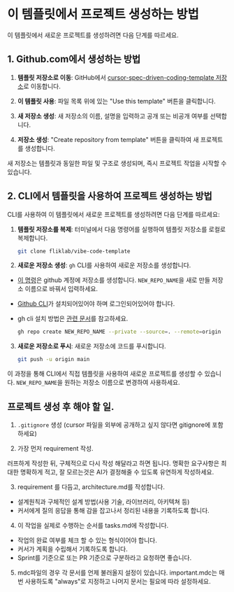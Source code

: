 # 이 템플릿에서 프로젝트 생성하는 방법

이 템플릿에서 새로운 프로젝트를 생성하려면 다음 단계를 따르세요.

## 1. Github.com에서 생성하는 방법

1. **템플릿 저장소로 이동**: GitHub에서 [cursor-spec-driven-coding-template 저장소](https://github.com/fliklab/cursor-spec-driven-coding-template)로 이동합니다.

2. **이 템플릿 사용**: 파일 목록 위에 있는 "Use this template" 버튼을 클릭합니다.

3. **새 저장소 생성**: 새 저장소의 이름, 설명을 입력하고 공개 또는 비공개 여부를 선택합니다.

4. **저장소 생성**: "Create repository from template" 버튼을 클릭하여 새 프로젝트를 생성합니다.

새 저장소는 템플릿과 동일한 파일 및 구조로 생성되며, 즉시 프로젝트 작업을 시작할 수 있습니다.

## 2. CLI에서 템플릿을 사용하여 프로젝트 생성하는 방법

CLI를 사용하여 이 템플릿에서 새로운 프로젝트를 생성하려면 다음 단계를 따르세요:

1. **템플릿 저장소를 복제**: 터미널에서 다음 명령어를 실행하여 템플릿 저장소를 로컬로 복제합니다.

   ```bash
   git clone fliklab/vibe-code-template
   ```

2. **새로운 저장소 생성**: `gh` CLI를 사용하여 새로운 저장소를 생성합니다.

- [이 명령](https://cli.github.com/manual/gh_repo_create)은 github 계정에 저장소를 생성합니다.
  `NEW_REPO_NAME`을 새로 만들 저장소 이름으로 바꿔서 입력하세요.

- [Github CLI](htpps://https://cli.github.com/manual/ "Github CLI")가 설치되어있어야 하며 로그인되어있어야 합니다.
- gh cli 설치 방법은 [관련 문서](https://github.com/cli/cli#installation)를 참고하세요.

  ```bash
  gh repo create NEW_REPO_NAME --private --source=. --remote=origin
  ```

3. **새로운 저장소로 푸시**: 새로운 저장소에 코드를 푸시합니다.
   ```bash
   git push -u origin main
   ```

이 과정을 통해 CLI에서 직접 템플릿을 사용하여 새로운 프로젝트를 생성할 수 있습니다. `NEW_REPO_NAME`을 원하는 저장소 이름으로 변경하여 사용하세요.

## 프로젝트 생성 후 해야 할 일.

1.  `.gitignore` 생성 (cursor 파일을 외부에 공개하고 싶지 않다면 gitignore에 포함하세요)

2.  가장 먼저 requirement 작성.

러프하게 작성한 뒤, 구체적으로 다시 작성 해달라고 하면 됩니다.
명확한 요구사항은 최대한 명확하게 적고, 잘 모르는것은 AI가 결정해줄 수 있도록 유연하게 작성하세요.

3. requirement 를 다듬고, architecture.md를 작성합니다.

- 설계원칙과 구체적인 설계 방법(사용 기술, 라이브러리, 아키텍쳐 등)
- 커서에게 질의 응답을 통해 감을 잡고나서 정리된 내용을 기록하도록 합니다.

4. 이 작업을 실제로 수행하는 순서를 tasks.md에 작성합니다.

- 작업의 완료 여부를 체크 할 수 있는 형식이어야 합니다.
- 커서가 계획을 수립해서 기록하도록 합니다.
- Sprint를 기준으로 또는 PR 기준으로 구분하라고 요청하면 좋습니다.

5. mdc파일의 경우 각 문서를 언제 불러올지 설정이 있습니다.
   important.mdc는 매번 사용하도록 "always"로 지정하고 나머지 문서는 필요에 따라 설정하세요.
